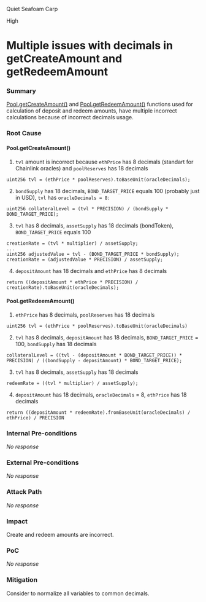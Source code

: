 Quiet Seafoam Carp

High

# Multiple issues with decimals in getCreateAmount and getRedeemAmount

### Summary

[Pool.getCreateAmount()](https://github.com/sherlock-audit/2024-12-plaza-finance/blob/main/plaza-evm/src/Pool.sol#L306) and [Pool.getRedeemAmount()](https://github.com/sherlock-audit/2024-12-plaza-finance/blob/main/plaza-evm/src/Pool.sol#L477) functions used for calculation of deposit and redeem amounts, have multiple incorrect calculations because of incorrect decimals usage.

### Root Cause

#### Pool.getCreateAmount()
1. `tvl` amount is incorrect because `ethPrice` has 8 decimals (standart for Chainlink oracles) and `poolReserves` has 18 decimals
```Solidity
uint256 tvl = (ethPrice * poolReserves).toBaseUnit(oracleDecimals);
```
2. `bondSupply` has 18 decimals,  `BOND_TARGET_PRICE` equals 100 (probably just in USD), `tvl` has `oracleDecimals = 8`:
```Solidity
uint256 collateralLevel = (tvl * PRECISION) / (bondSupply * BOND_TARGET_PRICE);
```
3. `tvl` has 8 decimals, `assetSupply` has 18 decimals (bondToken), `BOND_TARGET_PRICE` equals 100
```Solidity
creationRate = (tvl * multiplier) / assetSupply;
...
uint256 adjustedValue = tvl - (BOND_TARGET_PRICE * bondSupply);
creationRate = (adjustedValue * PRECISION) / assetSupply;
```
4. `depositAmount` has 18 decimals and `ethPrice` has 8 decimals
```Solidity
return ((depositAmount * ethPrice * PRECISION) / creationRate).toBaseUnit(oracleDecimals);
```
#### Pool.getRedeemAmount()
1. `ethPrice` has 8 decimals, `poolReserves` has 18 decimals
```Solidity
uint256 tvl = (ethPrice * poolReserves).toBaseUnit(oracleDecimals)
```
2. `tvl` has 8 decimals, `depositAmount` has 18 decimals, `BOND_TARGET_PRICE` = 100, `bondSupply` has 18 decimals
```Solidity
collateralLevel = ((tvl - (depositAmount * BOND_TARGET_PRICE)) * PRECISION) / ((bondSupply - depositAmount) * BOND_TARGET_PRICE);
```
3. `tvl` has 8 decimals, `assetSupply` has 18 decimals
```Solidity
redeemRate = ((tvl * multiplier) / assetSupply);
```
4. `depositAmount` has 18 decimals, `oracleDecimals`  = 8, `ethPrice` has 18 decimals
```Solidity
return ((depositAmount * redeemRate).fromBaseUnit(oracleDecimals) / ethPrice) / PRECISION
```

### Internal Pre-conditions

_No response_

### External Pre-conditions

_No response_

### Attack Path

_No response_

### Impact

Create and redeem amounts are incorrect.

### PoC

_No response_

### Mitigation

Consider to normalize all variables to common decimals.